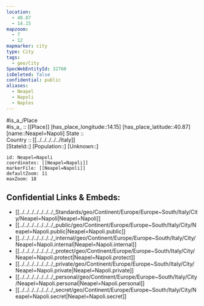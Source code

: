 ```yaml
---
location:
  - 40.87
  - 14.15
mapzoom:
  - 7
  - 12
mapmarker: city
type: City
tags:
  - geo/City
SpocWebEntityId: 32760
isDeleted: false
confidential: public
aliases:
  - Neapel
  - Napoli
  - Naples
---
```

#is_a_/Place  
#is_a_ :: [[Place]] 
[has_place_longitude::14.15] 
[has_place_latitude::40.87] 
[name::Neapel=Napoli] 
State ::  
Country :: [[../../../../../Italy]]  
[StateId::] 
[Population::] 
[Unknown::] 


```leaflet
id: Neapel=Napoli
coordinates: [[Neapel=Napoli]] 
markerFile: [[Neapel=Napoli]] 
defaultZoom: 11 
maxZoom: 18
```


## Confidential Links & Embeds: 
- [[../../../../../../../_Standards/geo/Continent/Europe/Europe~South/Italy/City/Neapel=Napoli|Neapel=Napoli]] 
- [[../../../../../../../_public/geo/Continent/Europe/Europe~South/Italy/City/Neapel=Napoli.public|Neapel=Napoli.public]] 
- [[../../../../../../../_internal/geo/Continent/Europe/Europe~South/Italy/City/Neapel=Napoli.internal|Neapel=Napoli.internal]] 
- [[../../../../../../../_protect/geo/Continent/Europe/Europe~South/Italy/City/Neapel=Napoli.protect|Neapel=Napoli.protect]] 
- [[../../../../../../../_private/geo/Continent/Europe/Europe~South/Italy/City/Neapel=Napoli.private|Neapel=Napoli.private]] 
- [[../../../../../../../_personal/geo/Continent/Europe/Europe~South/Italy/City/Neapel=Napoli.personal|Neapel=Napoli.personal]] 
- [[../../../../../../../_secret/geo/Continent/Europe/Europe~South/Italy/City/Neapel=Napoli.secret|Neapel=Napoli.secret]] 
